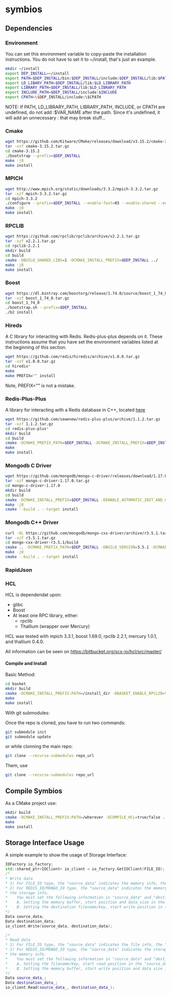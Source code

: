 # symbios
## Dependencies

### Environment


You can set this environment variable to copy-paste the installation instructions.
You do not have to set it to ~/install, that's just an example.

```bash
mkdir ~/install
export DEP_INSTALL=~/install
export PATH=$DEP_INSTALL/bin:$DEP_INSTALL/include:$DEP_INSTALL/lib:$PATH
export LD_LIBARY_PATH=$DEP_INSTALL/lib:$LD_LIBRARY_PATH
export LIBRARY_PATH=$DEP_INSTALL/lib:$LD_LIBRARY_PATH
export INCLUDE_PATH=$DEP_INSTALL/include:$INCLUDE
export CPATH=\$DEP_INSTALL/include:\$CPATH
```

NOTE: If PATH, LD_LIBRARY_PATH, LIBRARY_PATH, INCLUDE, or CPATH are undefined,
do not add :$VAR_NAME after the path. Since it's undefined, it will add an
unnecessary : that may break stuff... 

### Cmake

```bash
wget https://github.com/Kitware/CMake/releases/download/v3.15.2/cmake-3.15.2.tar.gz
tar -xzf cmake-3.15.2.tar.gz
cd cmake-3.15.2
./bootstrap --prefix=$DEP_INSTALL
make -j8
make install
```

### MPICH

```bash
wget http://www.mpich.org/static/downloads/3.3.2/mpich-3.3.2.tar.gz
tar -xzf mpich-3.3.2.tar.gz
cd mpich-3.3.2
./configure --prefix=$DEP_INSTALL --enable-fast=03 --enable-shared --enable-romio --enable-threads --disable-fortran --disable-fc
make -j8
make install
```

### RPCLIB

```bash
wget https://github.com/rpclib/rpclib/archive/v2.2.1.tar.gz
tar -xzf v2.2.1.tar.gz
cd rpclib-2.2.1
mkdir build
cd build
cmake -DBUILD_SHARED_LIBS=1 -DCMAKE_INSTALL_PREFIX=$DEP_INSTALL ../
make -j8
make install
```

### Boost

```bash
wget https://dl.bintray.com/boostorg/release/1.74.0/source/boost_1_74_0.tar.gz
tar -xzf boost_1_74_0.tar.gz
cd boost_1_74_0
./bootstrap.sh --prefix=$DEP_INSTALL
./b2 install
```

### Hireds

A C library for interacting with Redis. Redis-plus-plus depends on it.
These instructions assume that you have set the environment variables
listed at the beginning of this section.

```bash
wget https://github.com/redis/hiredis/archive/v1.0.0.tar.gz  
tar -xzf v1.0.0.tar.gz  
cd hiredis*  
make  
make PREFIX="" install   
```

Note, PREFIX="" is not a mistake.

### Redis-Plus-Plus

A library for interacting with a Redis database in C++, located [here](https://github.com/sewenew/redis-plus-plus)

```bash
wget https://github.com/sewenew/redis-plus-plus/archive/1.1.2.tar.gz      
tar -xzf 1.1.2.tar.gz      
cd redis-plus-plus*    
mkdir build  
cd build  
cmake -DCMAKE_PREFIX_PATH=$DEP_INSTALL -DCMAKE_INSTALL_PREFIX=$DEP_INSTALL -DCMAKE_BUILD_TYPE=Release -DREDIS_PLUS_PLUS_CXX_STANDARD=17 ../  
make
make install  
```

### Mongodb C Driver

```bash
wget https://github.com/mongodb/mongo-c-driver/releases/download/1.17.0/mongo-c-driver-1.17.0.tar.gz  
tar -xzf mongo-c-driver-1.17.0.tar.gz    
cd mongo-c-driver-1.17.0  
mkdir build  
cd build  
cmake -DCMAKE_INSTALL_PREFIX=$DEP_INSTALL -DENABLE_AUTOMATIC_INIT_AND_CLEANUP=OFF ../  
make -j8  
cmake --build . --target install  
```

### Mongodb C++ Driver

```bash
curl -OL https://github.com/mongodb/mongo-cxx-driver/archive/r3.5.1.tar.gz  
tar -xzf r3.5.1.tar.gz    
cd mongo-cxx-driver-r3.5.1/build  
cmake .. -DCMAKE_PREFIX_PATH=$DEP_INSTALL -DBUILD_VERSION=3.5.1 -DCMAKE_INSTALL_PREFIX=$DEP_INSTALL -DCMAKE_CXX_STANDARD=17 -DBSONCXX_POLY_USE_BOOST=1 -DCMAKE_BUILD_TYPE=Release     
make -j8  
cmake --build . --target install  
```



### RapidJson
### HCL
HCL is dependendat upon:
* glibc
* Boost
* At least one RPC library, either:
    * rpclib
    * Thallium (wrapper over Mercury)

HCL was tested with mpich 3.3.1, boost 1.69.0, rpclib 2.2.1, mercury 1.0.1, and thallium 0.4.0.

All information can be seen on https://bitbucket.org/scs-io/hcl/src/master/

#### Compile and Install
Basic Method:
```bash
cd basket
mkdir build
cmake -DCMAKE_INSTALL_PREFIX:PATH=/install_dir -DBASKET_ENABLE_RPCLIB=true ..
make
make install
```

With git submodules:

Once the repo is cloned, you have to run two commands:
```bash
git submodule init
git submodule update
```
or while clonning the main repo:
```bash
git clone --recurse-submodules repo_url
```
Them, use
```bash
git clone --recurse-submodules repo_url
```

## Compile Symbios
As a CMake project use:
```bash
mkdir build
cmake -DCMAKE_INSTALL_PREFIX:PATH=/wherever -DCOMPILE_HCL=true/false ..
make
make install
```

## Storage Interface Usage
A simple example to show the usage of Storage Interface:
```c++
IOFactory io_factory;
std::shared_ptr<IOClient> io_client = io_factory.GetIOClient(FILE_IO);
/*
* Write data
* 1) For FILE_IO type, the "source_data" indicates the memory info, the "destination_data" indicates the file info.
* 2) For REDIS_IO/MONGO_IO type, the "source_data" indicates the memory info, and the "destination_data" indicates
* the storage info.
*    You must set the following information in "source_data" and "destination_data". Here I didn't do that.
*    A. Setting the memory buffer, start position and data_size in the "source_data"
*    B. Setting the destination filename/key, start write position in the "detination_data"
*/
Data source_data;
Data destination_data;
io_client.Write(source_data, destination_data);

/*
* Read data
* 1) For FILE_IO type, the "source_data" indicates the file info, the "destination_data" indicates the memory info.
* 2) For REDIS_IO/MONGO_IO type, the "source_data" indicates the storage info, and the "destination_data" indicates 
* the memory info.
*    You must set the following information in "source_data" and "destination_data". Here I didn't do that.
*    A. Setting the filename/key, start read position in the "source_data"
*    B. Setting the memory buffer, start write position and data size in the "source_data"
*/
Data source_data_;
Data destination_data_;
io_client.Read(source_data_, destination_data_);
```
